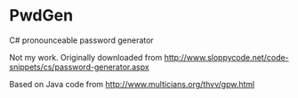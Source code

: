 PwdGen
======

C# pronounceable password generator

Not my work. Originally downloaded from http://www.sloppycode.net/code-snippets/cs/password-generator.aspx

Based on Java code from http://www.multicians.org/thvv/gpw.html
